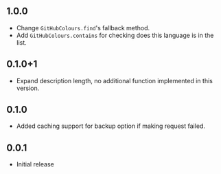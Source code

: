 ## 1.0.0

* Change `GitHubColours.find`'s fallback method.
* Add `GitHubColours.contains` for checking does this language is in the list.

## 0.1.0+1

* Expand description length, no additional function implemented in this version.

## 0.1.0

* Added caching support for backup option if making request failed.

## 0.0.1

* Initial release
